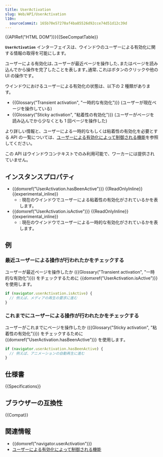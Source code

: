 ```yaml
---
title: UserActivation
slug: Web/API/UserActivation
l10n:
  sourceCommit: 165b70e57270af4ba85526d92cce74d51d12c39d
---
```


{{APIRef("HTML DOM")}}{{SeeCompatTable}}

**`UserActivation`** インターフェイスは、ウインドウのユーザーによる有効化に関する情報の取得を可能にします。

ユーザーによる有効化は､ユーザーが最近ページを操作した､またはページを読み込んでから操作を完了したことを表します｡通常､これはボタンのクリックや他の UI の操作です｡

ウインドウにおけるユーザーによる有効化の状態は、以下の 2 種類があります。

- {{Glossary("Transient activation", "一時的な有効化")}} (ユーザーが現在ページを操作している)
- {{Glossary("Sticky activation", "粘着性の有効化")}} (ユーザーがページを読み込んでから少なくとも 1 回ページを操作した)

より詳しい情報と、ユーザーによる一時的なもしくは粘着性の有効化を必要とする API の一覧については、[ユーザーによる有効化によって制御される機能](/ja/docs/Web/Security/User_activation)を参照してください。

この API はウインドウコンテキストでのみ利用可能で、ワーカーには提供されていません。

## インスタンスプロパティ

- {{domxref("UserActivation.hasBeenActive")}} {{ReadOnlyInline}} {{experimental_inline}}
  - : 現在のウインドウでユーザーによる粘着性の有効化がされているかを表します。
- {{domxref("UserActivation.isActive")}} {{ReadOnlyInline}} {{experimental_inline}}
  - : 現在のウインドウでユーザーによる一時的な有効化がされているかを表します｡

## 例

### 最近ユーザーによる操作が行われたかをチェックする

ユーザーが最近ページを操作したか ({{Glossary("Transient activation", "一時的な有効化")}}) をチェックするために {{domxref("UserActivation.isActive")}} を使用します。

```js
if (navigator.userActivation.isActive) {
  // 例えば、メディアの再生の要求に進む
}
```

### これまでにユーザーによる操作が行われたかをチェックする

ユーザーがこれまでにページを操作したか ({{Glossary("Sticky activation", "粘着性の有効化")}}) をチェックするために {{domxref("UserActivation.hasBeenActive")}} を使用します｡

```js
if (navigator.userActivation.hasBeenActive) {
  // 例えば、アニメーションの自動再生に進む
}
```

## 仕様書

{{Specifications}}

## ブラウザーの互換性

{{Compat}}

## 関連情報

- {{domxref("navigator.userActivation")}}
- [ユーザーによる有効化によって制御される機能](/ja/docs/Web/Security/User_activation)
